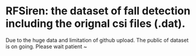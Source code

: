# RFSiren: the dataset of fall detection including the orignal csi files (.dat).

  Due to the huge data and limitation of github upload. The public of dataset is on going. Please wait patient ~
